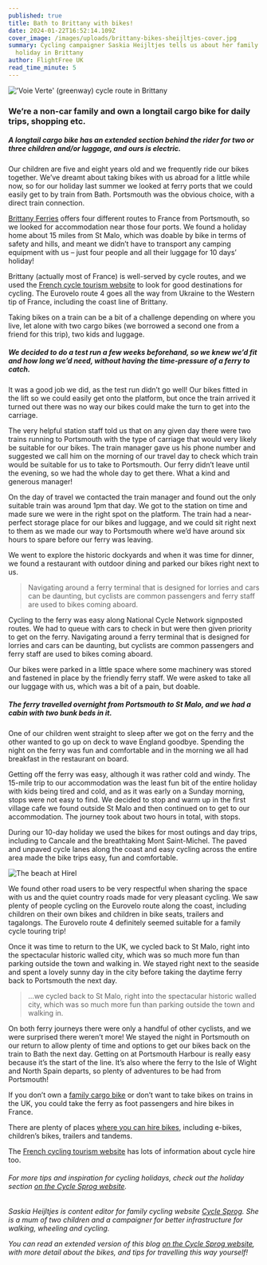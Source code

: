 ```yaml
---
published: true
title: Bath to Brittany with bikes!
date: 2024-01-22T16:52:14.109Z
cover_image: /images/uploads/brittany-bikes-sheijltjes-cover.jpg
summary: Cycling campaigner Saskia Heijltjes tells us about her family’s cycling
  holiday in Brittany
author: FlightFree UK
read_time_minute: 5
---
```

![](/images/uploads/brittany-bikes-sheijltjes.jpg "'Voie Verte' (greenway) cycle route in Brittany")

### We’re a non-car family and own a longtail cargo bike for daily trips, shopping etc.

##### A longtail cargo bike has an extended section behind the rider for two or three children and/or luggage, and ours is electric.

Our children are five and eight years old and we frequently ride our bikes together. We’ve dreamt about taking bikes with us abroad for a little while now, so for our holiday last summer we looked at ferry ports that we could easily get to by train from Bath. Portsmouth was the obvious choice, with a direct train connection. 

[Brittany Ferries](https://www.cyclesprog.co.uk/link/uncategorized/brittany-ferries/) offers four different routes to France from Portsmouth, so we looked for accommodation near those four ports. We found a holiday home about 15 miles from St Malo, which was doable by bike in terms of safety and hills, and meant we didn’t have to transport any camping equipment with us – just four people and all their luggage for 10 days’ holiday!

Brittany (actually most of France) is well-served by cycle routes, and we used the [French cycle tourism website](https://en.francevelotourisme.com/) to look for good destinations for cycling. The Eurovelo route 4 goes all the way from Ukraine to the Western tip of France, including the coast line of Brittany.

Taking bikes on a train can be a bit of a challenge depending on where you live, let alone with two cargo bikes (we borrowed a second one from a friend for this trip), two kids and luggage. 

##### We decided to do a test run a few weeks beforehand, so we knew we’d fit and how long we’d need, without having the time-pressure of a ferry to catch.

It was a good job we did, as the test run didn’t go well! Our bikes fitted in the lift so we could easily get onto the platform, but once the train arrived it turned out there was no way our bikes could make the turn to get into the carriage. 

The very helpful station staff told us that on any given day there were two trains running to Portsmouth with the type of carriage that would very likely be suitable for our bikes. The train manager gave us his phone number and suggested we call him on the morning of our travel day to check which train would be suitable for us to take to Portsmouth. Our ferry didn’t leave until the evening, so we had the whole day to get there. What a kind and generous manager!

On the day of travel we contacted the train manager and found out the only suitable train was around 1pm that day. We got to the station on time and made sure we were in the right spot on the platform. The train had a near-perfect storage place for our bikes and luggage, and we could sit right next to them as we made our way to Portsmouth where we’d have around six hours to spare before our ferry was leaving. 

We went to explore the historic dockyards and when it was time for dinner, we found a restaurant with outdoor dining and parked our bikes right next to us.

> Navigating around a ferry terminal that is designed for lorries and cars can be daunting, but cyclists are common passengers and ferry staff are used to bikes coming aboard.

Cycling to the ferry was easy along National Cycle Network signposted routes. We had to queue with cars to check in but were then given priority to get on the ferry. Navigating around a ferry terminal that is designed for lorries and cars can be daunting, but cyclists are common passengers and ferry staff are used to bikes coming aboard. 

Our bikes were parked in a little space where some machinery was stored and fastened in place by the friendly ferry staff. We were asked to take all our luggage with us, which was a bit of a pain, but doable.

##### The ferry travelled overnight from Portsmouth to St Malo, and we had a cabin with two bunk beds in it.

One of our children went straight to sleep after we got on the ferry and the other wanted to go up on deck to wave England goodbye. Spending the night on the ferry was fun and comfortable and in the morning we all had breakfast in the restaurant on board.

Getting off the ferry was easy, although it was rather cold and windy. The 15-mile trip to our accommodation was the least fun bit of the entire holiday with kids being tired and cold, and as it was early on a Sunday morning, stops were not easy to find. We decided to stop and warm up in the first village cafe we found outside St Malo and then continued on to get to our accommodation. The journey took about two hours in total, with stops.

During our 10-day holiday we used the bikes for most outings and day trips, including to Cancale and the breathtaking Mont Saint-Michel. The paved and unpaved cycle lanes along the coast and easy cycling across the entire area made the bike trips easy, fun and comfortable.

![](/images/uploads/brittany-holiday-sheijltjes.jpg "The beach at Hirel")

We found other road users to be very respectful when sharing the space with us and the quiet country roads made for very pleasant cycling. We saw plenty of people cycling on the Eurovelo route along the coast, including children on their own bikes and children in bike seats, trailers and tagalongs. The Eurovelo route 4 definitely seemed suitable for a family cycle touring trip!

Once it was time to return to the UK, we cycled back to St Malo, right into the spectacular historic walled city, which was so much more fun than parking outside the town and walking in. We stayed right next to the seaside and spent a lovely sunny day in the city before taking the daytime ferry back to Portsmouth the next day.

> ...we cycled back to St Malo, right into the spectacular historic walled city, which was so much more fun than parking outside the town and walking in.

On both ferry journeys there were only a handful of other cyclists, and we were surprised there weren’t more! We stayed the night in Portsmouth on our return to allow plenty of time and options to get our bikes back on the train to Bath the next day. Getting on at Portsmouth Harbour is really easy because it’s the start of the line. It’s also where the ferry to the Isle of Wight and North Spain departs, so plenty of adventures to be had from Portsmouth!

If you don’t own a [family cargo bike](https://www.cyclesprog.co.uk/category/cargo-bikes/) or don’t want to take bikes on trains in the UK, you could take the ferry as foot passengers and hire bikes in France.

There are plenty of places [where you can hire bikes](https://www.saint-malo-tourisme.co.uk/putting-down-your-suitcases/getting-around/bicycle-rentals/), including e-bikes, children’s bikes, trailers and tandems.

The [French cycling tourism website](https://en.francevelotourisme.com/) has lots of information about cycle hire too.

###### For more tips and inspiration for cycling holidays, check out the holiday section [on the Cycle Sprog website](https://www.cyclesprog.co.uk/category/get-cycling/family-cycling-holidays/).

*Saskia Heijltjes is content editor for family cycling website [Cycle Sprog](https://www.cyclesprog.co.uk/). She is a mum of two children and a campaigner for better infrastructure for walking, wheeling and cycling.* 

*Y﻿ou can read an extended version of this blog [on the Cycle Sprog website](https://www.cyclesprog.co.uk/get-cycling/family-cycling-holidays/family-holiday-in-brittany-by-bike-train-and-ferry/), with more detail about the bikes, and tips for travelling this way yourself!*